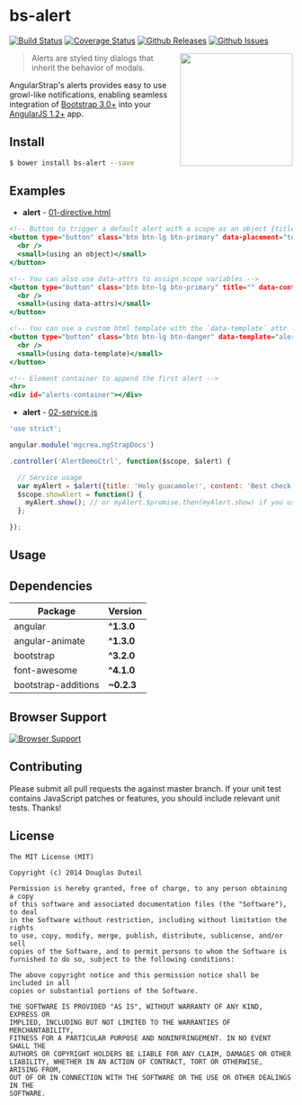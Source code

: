 # bs-alert
[![Build Status](http://img.shields.io/travis/douglasduteil/angular-utility-belt.svg)](http://travis-ci.org/douglasduteil/angular-utility-belt) [![Coverage Status](http://img.shields.io/codeclimate/coverage/github/douglasduteil/angular-utility-belt.svg)](http://url) [![Github Releases](http://img.shields.io/badge/release-0.1.0-orange.svg)](http://github.com/douglasduteil/angular-utility-belt/releases) [![Github Issues](http://img.shields.io/github/issues/douglasduteil/angular-utility-belt.svg)](http://github.com/douglasduteil/angular-utility-belt/issues) 

<img align="right" height="200" src="http://bower.io/img/bower-logo.png">

> Alerts are styled tiny dialogs that inherit the behavior of modals.

AngularStrap's alerts provides easy to use growl-like notifications, enabling seamless integration of [Bootstrap 3.0+](https://github.com/twbs/bootstrap) into your [AngularJS 1.2+](https://github.com/angular/angular.js) app.

## Install

``` sh
$ bower install bs-alert --save
```

## Examples

- **alert** - [01-directive.html](src/alert/docs/examples/01-directive.html)

``` .html
<!-- Button to trigger a default alert with a scope as an object {title:'', content:'', etc.} -->
<button type="button" class="btn btn-lg btn-primary" data-placement="top-right" data-container="body" data-duration="3" bs-alert="alert">Click to toggle alert
  <br />
  <small>(using an object)</small>
</button>

<!-- You can also use data-attrs to assign scope variables -->
<button type="button" class="btn btn-lg btn-primary" title="" data-content="" data-type="success" data-container="#alerts-container" bs-alert>Click to toggle alert
  <br />
  <small>(using data-attrs)</small>
</button>

<!-- You can use a custom html template with the `data-template` attr -->
<button type="button" class="btn btn-lg btn-danger" data-template="alert/docs/alert.demo.tpl.html" data-placement="top" data-duration="3" data-animation="am-fade-and-slide-top" data-container="body" data-keyboard="true" bs-alert="alert">Custom alert
  <br />
  <small>(using data-template)</small>
</button>

<!-- Element container to append the first alert -->
<hr>
<div id="alerts-container"></div>

```
- **alert** - [02-service.js](src/alert/docs/examples/02-service.js)

``` .js
'use strict';

angular.module('mgcrea.ngStrapDocs')

.controller('AlertDemoCtrl', function($scope, $alert) {

  // Service usage
  var myAlert = $alert({title: 'Holy guacamole!', content: 'Best check yo self, you\'re not looking too good.', placement: 'top', type: 'info', keyboard: true, show: false});
  $scope.showAlert = function() {
    myAlert.show(); // or myAlert.$promise.then(myAlert.show) if you use an external html template (async)
  };

});

```

## Usage


## Dependencies

Package | Version
------- | -------
angular | **^1.3.0**
angular-animate | **^1.3.0**
bootstrap | **^3.2.0**
font-awesome | **^4.1.0**
bootstrap-additions | **~0.2.3**


## Browser Support

[![Browser Support](https://ci.testling.com/douglasduteil/angular-utility-belt.png)](http://ci.testling.com/douglasduteil/angular-utility-belt)

## Contributing
Please submit all pull requests the against master branch. If your unit test contains JavaScript patches or features, you should include relevant unit tests. Thanks!

## License

    The MIT License (MIT)
    
    Copyright (c) 2014 Douglas Duteil
    
    Permission is hereby granted, free of charge, to any person obtaining a copy
    of this software and associated documentation files (the "Software"), to deal
    in the Software without restriction, including without limitation the rights
    to use, copy, modify, merge, publish, distribute, sublicense, and/or sell
    copies of the Software, and to permit persons to whom the Software is
    furnished to do so, subject to the following conditions:
    
    The above copyright notice and this permission notice shall be included in all
    copies or substantial portions of the Software.
    
    THE SOFTWARE IS PROVIDED "AS IS", WITHOUT WARRANTY OF ANY KIND, EXPRESS OR
    IMPLIED, INCLUDING BUT NOT LIMITED TO THE WARRANTIES OF MERCHANTABILITY,
    FITNESS FOR A PARTICULAR PURPOSE AND NONINFRINGEMENT. IN NO EVENT SHALL THE
    AUTHORS OR COPYRIGHT HOLDERS BE LIABLE FOR ANY CLAIM, DAMAGES OR OTHER
    LIABILITY, WHETHER IN AN ACTION OF CONTRACT, TORT OR OTHERWISE, ARISING FROM,
    OUT OF OR IN CONNECTION WITH THE SOFTWARE OR THE USE OR OTHER DEALINGS IN THE
    SOFTWARE.
